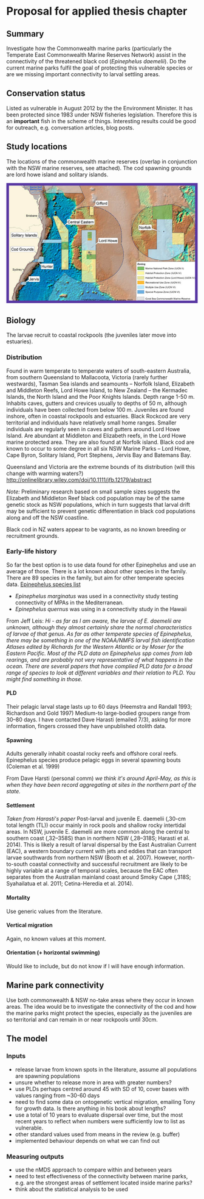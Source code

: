 # Proposal for applied thesis chapter

## Summary
Investigate how the Commonwealth marine parks (particularly the Temperate East Commonwealth Marine Reserves Network) assist in the connectivity of the threatened black cod (*Epinephelus daemelii*). Do the current marine parks fulfil the goal of protecting this vulnerable species or are we missing important connectivity to larval settling areas.

## Conservation status
Listed as vulnerable in August 2012 by the the Environment Minister. It has been protected since 1983 under NSW fisheries legislation. Therefore this is an **important** fish in the scheme of things. Interesting results could be good for outreach, e.g. conversation articles, blog posts.

## Study locations
The locations of the commonwealth marine reserves (overlap in conjunction with the NSW marine reserves, see attached). The cod spawning grounds are lord howe island and solitary islands.

![](../figs/map-te-network_0.jpg)

## Biology
The larvae recruit to coastal rockpools (the juveniles later move into estuaries).

### Distribution
Found in warm temperate to temperate waters of south-eastern Australia, from southern Queensland to Mallacoota, Victoria (rarely further westwards), Tasman Sea islands and seamounts – Norfolk Island, Elizabeth and Middleton Reefs, Lord Howe Island, to New Zealand – the Kermadec Islands, the North Island and the Poor Knights Islands. Depth range 1-50 m.
Inhabits caves, gutters and crevices usually to depths of 50 m, although individuals have been collected from below 100 m. Juveniles are found inshore, often in coastal rockpools and estuaries.
Black Rockcod are very territorial and individuals have relatively small home ranges. Smaller individuals are regularly seen in caves and gutters around Lord Howe Island. Are abundant at Middleton and Elizabeth reefs, in the Lord Howe marine protected area. They are also found 
at Norfolk island.
Black cod are known to occur to some degree in all six NSW Marine Parks – Lord Howe, Cape Byron, Solitary Island, Port Stephens, Jervis Bay and Batemans Bay.

Queensland and Victoria are the extreme bounds of its distribution (will this change with warming waters?)
http://onlinelibrary.wiley.com/doi/10.1111/jfb.12179/abstract

*Note:* Preliminary research based on small sample sizes suggests the Elizabeth and Middleton Reef black cod population may be of the same genetic stock as NSW populations, which in turn suggests that larval drift may be sufficient to prevent genetic differentiation in black cod populations along and off the NSW coastline.

Black cod in NZ waters appear to be vagrants, as no known breeding or recruitment grounds.

### Early-life history
So far the best option is to use data found for other Epinephelus and use an average of those. There is a lot known about other species in the family. There are 89 species in the family, but aim for other temperate species data.
[Epinephelus species list](http://www.fishbase.org/identification/SpeciesList.php?genus=Epinephelus)

- *Epinephelus marginatus* was used in a connectivity study testing connectivity of MPAs in the Mediterranean.
- *Epinephelus quernus* was using in a connectivity study in the Hawaii

From Jeff Leis:
*Hi - as far as I am aware, the larvae of E. daemelii are unknown, although they almost certainly share the normal characteristics of larvae of that genus.  As far as other temperate species of Epinephelus, there may be something in one of the NOAA/NMFS larval fish identification Atlases edited by Richards for the Western Atlantic or by Moser for the Eastern Pacific. Most of the PLD data on Epinephelus spp comes from lab rearings, and are probably not very representative of what happens in the ocean.  There are several papers that have complied PLD data for a broad range of species to look at different variables and their relation to PLD.  You might find something in those.*

#### PLD
Their pelagic larval stage lasts up to 60 days (Heemstra and Randall 1993; Richardson and Gold 1997)
Medium-to large-bodied groupers range from 30–80 days. I have contacted Dave Harasti (emailed 7/3), asking for more information, fingers crossed they have unpublished otolith data.

#### Spawning
Adults generally inhabit coastal rocky reefs and offshore coral reefs.
Epinephelus species produce pelagic eggs in several spawning bouts (Coleman et al. 1999)

From Dave Harsti (personal comm)
*we think it's around April-May, as this is when they have been record aggregating at sites in the northern part of the state.*

#### Settlement
*Taken from Harasti's paper*
Post-larval and juvenile E. daemelii (,30-cm total length (TL)) occur mainly in rock pools and shallow rocky intertidal areas.
In NSW, juvenile E. daemelii are more common along the central to southern coast (,32–358S) than in northern NSW (,28–318S; Harasti et al. 2014). This is likely a result of larval dispersal by the East Australian Current (EAC), a western boundary current with jets and eddies that can transport larvae southwards from northern NSW (Booth et al. 2007). However, north-to-south coastal connectivity and successful recruitment are likely to be highly variable at a range of temporal scales, because the EAC often separates from the Australian mainland coast around Smoky Cape (,318S; Syahailatua et al. 2011; Cetina-Heredia et al. 2014).

#### Mortality
Use generic values from the literature.

#### Vertical migration
Again, no known values at this moment.

#### Orientation (+ horizontal swimming)
Would like to include, but do not know if I will have enough information.

## Marine park connectivity
Use both commonwealth & NSW no-take areas where they occur in known areas. The idea would be to investigate the connectivity of the cod and how the marine parks might protect the species, especially as the juveniles are so territorial and can remain in or near rockpools until 30cm.

## The model

### Inputs
- release larvae from known spots in the literature, assume all populations are spawning populations
- unsure whether to release more in area with greater numbers?
- use PLDs perhaps centred around 45 with SD of 10, cover bases with values ranging from ~30-60 days
- need to find some data on ontogenetic vertical migration, emailing Tony for growth data. Is there anything in his book about lengths?
- use a total of 10 years to evaluate dispersal over time, but the most recent years to reflect when numbers were sufficiently low to list as vulnerable.
- other standard values used from means in the review (e.g. buffer)
- implemented behaviour depends on what we can find out

### Measuring outputs
- use the nMDS approach to compare within and between years
- need to test effectiveness of the connectivity between marine parks, e.g. are the strongest areas of settlement located inside marine parks?
- think about the statistical analysis to be used
